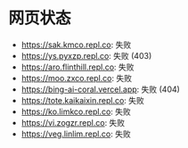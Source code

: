 # 网页状态
- https://sak.kmco.repl.co: 失败
- https://ys.pyxzp.repl.co: 失败 (403)
- https://aro.flinthill.repl.co: 失败
- https://moo.zxco.repl.co: 失败
- https://bing-ai-coral.vercel.app: 失败 (404)
- https://tote.kaikaixin.repl.co: 失败
- https://ko.limkco.repl.co: 失败
- https://vi.zogzr.repl.co: 失败
- https://veg.linlim.repl.co: 失败
